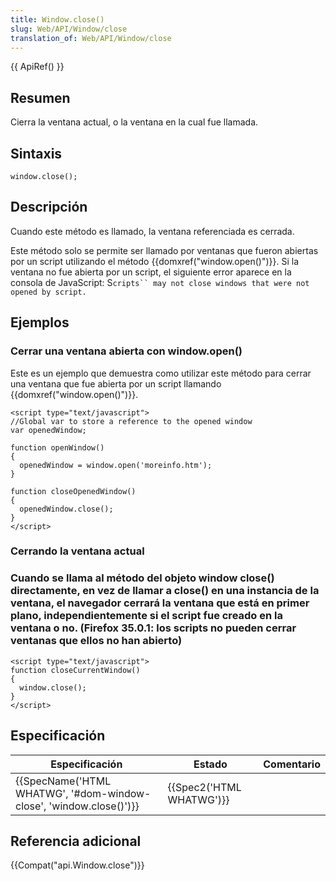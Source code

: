 ```yaml
---
title: Window.close()
slug: Web/API/Window/close
translation_of: Web/API/Window/close
---
```

{{ ApiRef() }}

## Resumen

Cierra la ventana actual, o la ventana en la cual fue llamada.

## Sintaxis

    window.close();

## Descripción

Cuando este método es llamado, la ventana referenciada es cerrada.

Este método solo se permite ser llamado por ventanas que fueron abiertas por un script utilizando el método {{domxref("window.open()")}}. Si la ventana no fue abierta por un script, el siguiente error aparece en la consola de JavaScript: S` cripts`` may not close windows that were not opened by script.  `

## Ejemplos

### Cerrar una ventana abierta con window\.open()

Este es un ejemplo que demuestra como utilizar este método para cerrar una ventana que fue abierta por un script llamando {{domxref("window.open()")}}.

    <script type="text/javascript">
    //Global var to store a reference to the opened window
    var openedWindow;

    function openWindow()
    {
      openedWindow = window.open('moreinfo.htm');
    }

    function closeOpenedWindow()
    {
      openedWindow.close();
    }
    </script>

### Cerrando la ventana actual

### Cuando se llama al método del objeto window close() directamente, en vez de llamar a close() en una instancia de la ventana, el navegador cerrará la ventana que está en primer plano, independientemente si el script fue creado en la ventana o no. (Firefox 35.0.1: los scripts no pueden cerrar ventanas que ellos no han abierto)

    <script type="text/javascript">
    function closeCurrentWindow()
    {
      window.close();
    }
    </script>

## Especificación

| Especificación                                                                           | Estado                           | Comentario |
| ---------------------------------------------------------------------------------------- | -------------------------------- | ---------- |
| {{SpecName('HTML WHATWG', '#dom-window-close', 'window.close()')}} | {{Spec2('HTML WHATWG')}} |            |

## Referencia adicional

{{Compat("api.Window.close")}}
